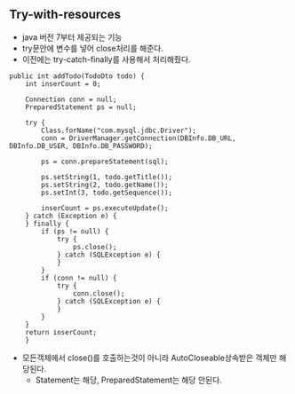 ## Try-with-resources

- java 버전 7부터 제공되는 기능
- try문안에 변수를 넣어 close처리를 해준다.
- 이전에는 try-catch-finally를 사용해서 처리해줬다.

```
public int addTodo(TodoDto todo) {
    int inserCount = 0;

    Connection conn = null;
    PreparedStatement ps = null;

    try {
        Class.forName("com.mysql.jdbc.Driver");
        conn = DriverManager.getConnection(DBInfo.DB_URL, DBInfo.DB_USER, DBInfo.DB_PASSWORD);

        ps = conn.prepareStatement(sql);

        ps.setString(1, todo.getTitle());
        ps.setString(2, todo.getName());
        ps.setInt(3, todo.getSequence());

        inserCount = ps.executeUpdate();
    } catch (Exception e) {
    } finally {
        if (ps != null) {
            try {
            	ps.close();
            } catch (SQLException e) {
            }
        }
        if (conn != null) {
            try {
           	 	conn.close();
            } catch (SQLException e) {
            }
        }
    }
    return inserCount;
    }
```

- 모든객체에서 close()를 호출하는것이 아니라 AutoCloseable상속받은 객체만 해당된다.
  - Statement는 해당, PreparedStatement는 해당 안된다.